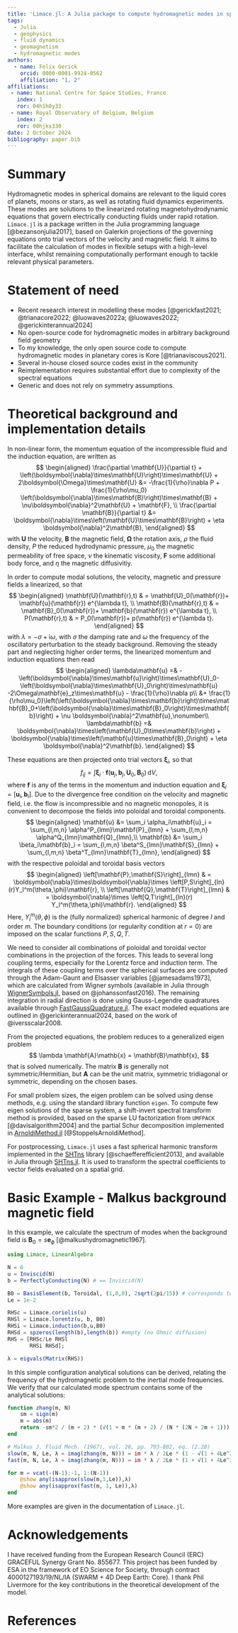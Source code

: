 ```yaml
---
title: 'Limace.jl: A Julia package to compute hydromagnetic modes in spherical domains'
tags:
  - Julia
  - geophysics
  - fluid dynamics
  - geomagnetism
  - hydromagnetic modes
authors:
  - name: Felix Gerick
    orcid: 0000-0001-9924-0562
    affiliation: "1, 2"
affiliations:
 - name: National Centre for Space Studies, France
   index: 1
   ror: 04h1h0y33
 - name: Royal Observatory of Belgium, Belgium
   index: 2
   ror: 00hjks330
date: 2 October 2024
bibliography: paper.bib
---
```


# Summary

Hydromagnetic modes in spherical domains are relevant to the liquid cores of planets, moons or stars, as well as rotating fluid dynamics experiments.
These modes are solutions to the linearized rotating magnetohydrodynamic equations that govern electrically conducting fluids under rapid rotation. 
`Limace.jl` is a package written in the Julia programming language [@bezansonjulia2017], based on Galerkin projections of the governing equations onto 
trial vectors of the velocity and magnetic field. It aims to facilitate the calculation of modes in flexible setups with a high-level interface,
whilst remaining computationally performant enough to tackle relevant physical parameters.

# Statement of need

- Recent research interest in modelling these modes [@gerickfast2021; @trianacore2022; @luowaves2022a; @luowaves2022; @gerickinterannual2024]
- No open-source code for hydromagnetic modes in arbitrary background field geometry 
- To my knowledge, the only open source code to compute hydromagnetic modes in planetary cores is Kore [@trianaviscous2021].
- Several in-house closed source codes exist in the community
- Reimplementation requires substantial effort due to complexity of the spectral equations
- Generic and does not rely on symmetry assumptions.

# Theoretical background and implementation details

In non-linear form, the momentum equation of the incompressible fluid and the induction equation, are written as
$$
\begin{aligned}
	\frac{\partial \mathbf{U}}{\partial t} + \left(\boldsymbol{\nabla}\times\mathbf{U}\right)\times\mathbf{U} + 2\boldsymbol{\Omega}\times\mathbf{U} &= -\frac{1}{\rho}\nabla P + \frac{1}{\rho\mu_0} \left(\boldsymbol{\nabla}\times\mathbf{B}\right)\times\mathbf{B} + \nu\boldsymbol{\nabla}^2\mathbf{U} + \mathbf{F}, \\
	\frac{\partial \mathbf{B}}{\partial t} &= \boldsymbol{\nabla}\times\left(\mathbf{U}\times\mathbf{B}\right) + \eta \boldsymbol{\nabla}^2\mathbf{B},
\end{aligned}
$$
with $\mathbf{U}$ the velocity, $\mathbf{B}$ the magnetic field, $\boldsymbol{\Omega}$ the rotation axis, $\rho$ the fluid density, $P$ the reduced hydrodynamic pressure, $\mu_0$ the magnetic permeability of free space, $\nu$ the kinematic viscosity, $\mathbf{F}$ some additional body force, and $\eta$ the magnetic diffusivitiy.

In order to compute modal solutions, the velocity, magnetic and pressure fields a linearized, so that 
$$
\begin{aligned}
	\mathbf{U}(\mathbf{r},t) & = \mathbf{U}_0(\mathbf{r})+ \mathbf{u}(\mathbf{r}) e^{\lambda t}, \\
	\mathbf{B}(\mathbf{r},t) & = \mathbf{B}_0(\mathbf{r})+ \mathbf{b}(\mathbf{r}) e^{\lambda t}, \\
	P(\mathbf{r},t)   & = P_0(\mathbf{r})+ p(\mathbf{r}) e^{\lambda t}.
\end{aligned}
$$
with $\lambda=-\sigma+\mathrm{i}\omega$, with $\sigma$ the damping rate and $\omega$ the frequency of the oscillatory perturbation to the steady background.
Removing the steady part and neglecting higher order terms, the linearized momentum and induction equations then read
$$
\begin{aligned}
	\lambda\mathbf{u} =& -\left(\boldsymbol{\nabla}\times\mathbf{u}\right)\times\mathbf{U}_0- \left(\boldsymbol{\nabla}\times\mathbf{U}_0\right)\times\mathbf{u} -2\Omega\mathbf{e}_z\times\mathbf{u} - \frac{1}{\rho}\nabla p\\
	 &+ \frac{1}{\rho\mu_0}\left(\left(\boldsymbol{\nabla}\times\mathbf{b}\right)\times\mathbf{B}_0+\left(\boldsymbol{\nabla}\times\mathbf{B}_0\right)\times\mathbf{b}\right) + \nu \boldsymbol{\nabla}^2\mathbf{u},\nonumber\\
	\lambda\mathbf{b} =& \boldsymbol{\nabla}\times\left(\mathbf{U}_0\times\mathbf{b}\right) + \boldsymbol{\nabla}\times\left(\mathbf{u}\times\mathbf{B}_0\right) + \eta \boldsymbol{\nabla}^2\mathbf{b}.
\end{aligned}
$$

These equations are then projected onto trial vectors $\boldsymbol{\xi}_i$, so that
$$
f_{ij} = \int \boldsymbol{\xi}_i \cdot \mathbf{f}\left(\mathbf{u}_j,\mathbf{b}_j, \mathbf{U}_0, \mathbf{B}_0\right)\,\mathrm{d}V,
$$
where $\mathbf{f}$ is any of the terms in the momentum and induction equation and $\boldsymbol{\xi}_i = [\mathbf{u}_i, \mathbf{b}_i]$.
Due to the divergence free condition on the velocity and magnetic field, i.e. the flow is incompressible and no magnetic monopoles, 
it is convenient to decompose the fields into poloidal and toroidal components.
$$
\begin{aligned}
    \mathbf{u} &= \sum_i \alpha_i\mathbf{u}_i = \sum_{l,m,n} \alpha^P_{lmn}\mathbf{P}_{lmn} + \sum_{l,m,n} \alpha^Q_{lmn}\mathbf{Q}_{lmn},\\
    \mathbf{b} &= \sum_i \beta_i\mathbf{b}_i =  \sum_{l,m,n} \beta^S_{lmn}\mathbf{S}_{lmn} + \sum_{l,m,n} \beta^T_{lmn}\mathbf{T}_{lmn},
\end{aligned}
$$
with the respective poloidal and toroidal basis vectors
$$
\begin{aligned}
	\left[\mathbf{P},\mathbf{S}\right]_{lmn} & = \boldsymbol{\nabla}\times\boldsymbol{\nabla}\times \left[P,S\right]_{ln}(r)Y_l^m(\theta,\phi)\mathbf{r}, \\
	\left[\mathbf{Q},\mathbf{T}\right]_{lmn} & = \boldsymbol{\nabla}\times \left[Q,T\right]_{ln}(r) Y_l^m(\theta,\phi)\mathbf{r}.
\end{aligned}
$$
Here, $Y_l^m(\theta,\phi)$ is the (fully normalized) spherical harmonic of degree $l$ and order $m$.
The boundary conditions (or regularity condition at $r=0$) are imposed on the scalar functions $P,S,Q,T$.

We need to consider all combinations of poloidal and toroidal vector combinations in the projection of the forces.
This leads to several long coupling terms, especially for the Lorentz force and induction term. 
The integrals of these coupling terms over the spherical surfaces are computed through the Adam-Gaunt and Elsasser variables [@jamesadams1973], which are calculated from Wigner symbols (available in Julia through [WignerSymbols.jl](https://github.com/Jutho/WignerSymbols.jl), based on @johanssonfast2016).
The remaining integration in radial direction is done using Gauss-Legendre quadratures available through [FastGaussQuadrature.jl](https://github.com/JuliaApproximation/FastGaussQuadrature.jl).
The exact modeled equations are outlined in @gerickinterannual2024, based on the work of @iversscalar2008.  

From the projected equations, the problem reduces to a generalized eigen problem
$$
\lambda \mathbf{A}\mathb{x} = \mathbf{B}\mathbf{x},
$$
that is solved numerically. The matrix $\mathbf{B}$ is generally not symmetric/Hermitian, but $\mathbf{A}$ can be the unit matrix, symmetric tridiagonal or symmetric, depending on the chosen bases.

For small problem sizes, the eigen problem can be solved using dense methods, e.g. using the standard library function `eigen`.
To compute few eigen solutions of the sparse system, a shift-invert spectral transform method is provided, based on the sparse LU factorization from `UMFPACK` [@davisalgorithm2004] and the partial Schur decomposition implemented in [ArnoldiMethod.jl](https://github.com/JuliaLinearAlgebra/ArnoldiMethod.jl) [@StoppelsArnoldiMethod].

For postprocessing, `Limace.jl` uses a fast spherical harmonic transform implemented in the [SHTns](https://bitbucket.org/nschaeff/shtns) library [@schaefferefficient2013], and available in Julia through [SHTns.jl](https://github.com/fgerick/SHTns.jl).
It is used to transform the spectral coefficients to vector fields evaluated on a spatial grid.



# Basic Example - Malkus background magnetic field

In this example, we calculate the spectrum of modes when the background field is $\mathbf{B}_0 = s\mathbf{e}_\phi$ [@malkushydromagnetic1967]. 

```julia
using Limace, LinearAlgebra

N = 6
u = Inviscid(N)
b = PerfectlyConducting(N) # == Inviscid(N)

B0 = BasisElement(b, Toroidal, (1,0,0), 2sqrt(2pi/15)) # corresponds to B_0 = s e_phi	
Le = 1e-2

RHSc = Limace.coriolis(u)
RHSl = Limace.lorentz(u, b, B0)
RHSi = Limace.induction(b,u,B0)
RHSd = spzeros(length(b),length(b)) #empty (no Ohmic diffusion)
RHS = [RHSc/Le RHSl
	   RHSi RHSd];

λ = eigvals(Matrix(RHS))
```

In this simple configuration analytical solutions can be derived, relating the frequency of the hydromagnetic problem to the inertial mode frequencies.
We verify that our calculated mode spectrum contains some of the analytical solutions:

```julia
function zhang(m, N) 
	sm = sign(m)
	m = abs(m)
	return -sm*2 / (m + 2) * (√(1 + m * (m + 2) / (N * (2N + 2m + 1))) - 1) * im
end

# Malkus J. Fluid Mech. (1967), vol. 28, pp. 793-802, eq. (2.28)
slow(m, N, Le, λ = imag(zhang(m, N))) = im * λ / 2Le * (1 - √(1 + 4Le^2 * m * (m - λ) / λ^2))
fast(m, N, Le, λ = imag(zhang(m, N))) = im * λ / 2Le * (1 + √(1 + 4Le^2 * m * (m - λ) / λ^2))

for m = vcat(-(N-1):-1, 1:(N-1))
	@show any(isapprox(slow(m,1,Le)),λ)
	@show any(isapprox(fast(m, 1, Le)),λ)
end
```

More examples are given in the documentation of `Limace.jl`.

# Acknowledgements

I have received funding from the European Research Council (ERC) GRACEFUL Synergy Grant No. 855677. 
This project has been funded by ESA in the framework of EO Science for Society, through contract 4000127193/19/NL/IA (SWARM + 4D Deep Earth: Core). 
I thank Phil Livermore for the key contributions in the theoretical development of the model.

# References
